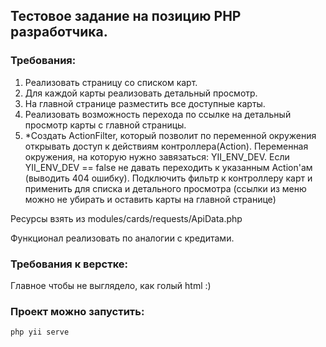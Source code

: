 ## Тестовое задание на позицию PHP разработчика.

### Требования:

1. Реализовать страницу со списком карт.
2. Для каждой карты реализовать детальный просмотр.
3. На главной странице разместить все доступные карты.
4. Реализовать возможность перехода по ссылке на детальный просмотр карты с главной страницы.
5. *Создать ActionFilter, который позволит по переменной окружения открывать доступ к действиям контроллера(Action).
 Переменная окружения, на которую нужно завязаться: YII_ENV_DEV.
 Если YII_ENV_DEV == false не давать переходить к указанным Action'ам (выводить 404 ошибку).
 Подключить фильтр к контроллеру карт и применить для списка и детального просмотра (ссылки из меню можно не убирать и оставить карты на главной странице)

Ресурсы взять из modules/cards/requests/ApiData.php

Функционал реализовать по аналогии с кредитами.

### Требования к верстке:
Главное чтобы не выглядело, как голый html :)

### Проект можно запустить:

`php yii serve`
